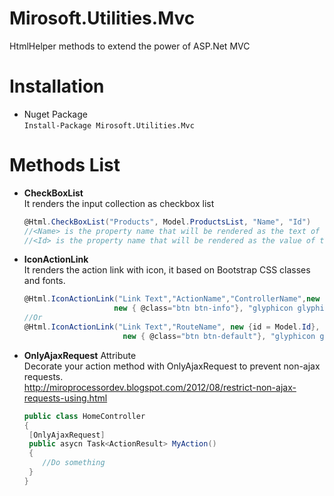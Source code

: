 # Mirosoft.Utilities.Mvc
HtmlHelper methods to extend the power of ASP.Net MVC 

# Installation
- Nuget Package  
  ```Install-Package Mirosoft.Utilities.Mvc```
  
# Methods List
- **CheckBoxList**    
  It renders the input collection as checkbox list   
  ```C#
  @Html.CheckBoxList("Products", Model.ProductsList, "Name", "Id")
  //<Name> is the property name that will be rendered as the text of the checkbox
  //<Id> is the property name that will be rendered as the value of the checkbox
  ```
  
- **IconActionLink**   
    It renders the action link with icon, it based on Bootstrap CSS classes and fonts.
    ```C#
    @Html.IconActionLink("Link Text","ActionName","ControllerName",new {id = Model.Id},
                        new { @class="btn btn-info"}, "glyphicon glyphicon-pencil")
    //Or
    @Html.IconActionLink("Link Text","RouteName", new {id = Model.Id},
                          new { @class="btn btn-default"}, "glyphicon glyphicon-pencil")
    ```
- **OnlyAjaxRequest** Attribute   
  Decorate your action method with OnlyAjaxRequest to prevent non-ajax requests.  
  http://miroprocessordev.blogspot.com/2012/08/restrict-non-ajax-requests-using.html
  ```C#
  public class HomeController
  {
   [OnlyAjaxRequest]
   public asycn Task<ActionResult> MyAction()
   {
      //Do something
   }
  }
  ```
